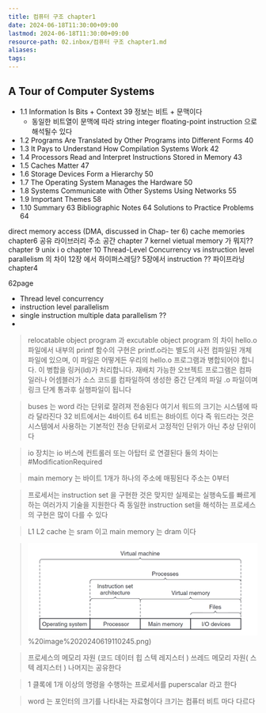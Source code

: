 ```yaml
---
title: 컴퓨터 구조 chapter1
date: 2024-06-18T11:30:00+09:00
lastmod: 2024-06-18T11:30:00+09:00
resource-path: 02.inbox/컴퓨터 구조 chapter1.md
aliases: 
tags: 
---
```

## A Tour of Computer Systems
- 1.1 Information Is Bits + Context 39 정보는 비트 + 문맥이다
	- 동일한 비트열이 문맥에 따라 string integer floating-point instruction 으로 해석될수 있다
- 1.2 Programs Are Translated by Other Programs into Different Forms 40
- 1.3 It Pays to Understand How Compilation Systems Work 42
- 1.4 Processors Read and Interpret Instructions Stored in Memory 43
- 1.5 Caches Matter 47
- 1.6 Storage Devices Form a Hierarchy 50
- 1.7 The Operating System Manages the Hardware 50
- 1.8 Systems Communicate with Other Systems Using Networks 55
- 1.9 Important Themes 58
- 1.10 Summary 63
  Bibliographic Notes 64
  Solutions to Practice Problems 64

direct memory access (DMA, discussed in Chap- ter 6)
cache memories chapter6
공유 라이브러리 주소 공간 chapter 7
kernel vietual memory 가 뭐지?? chapter 9
unix i o chapter 10
Thread-Level Concurrency vs instruction level parallelism 의 차이 12장 에서 하이퍼스레딩? 5장에서 instruction ??
파이프라닝 chapter4


62page
- Thread level concurrency
- instruction level parallelism
- single instruction multiple data parallelism ??
- 


> relocatable object program 과 excutable object program 의 차이
> hello.o 파일에서 내부의 printf 함수의 구현은 printf.o라는 별도의 사전 컴파일된 개체 파일에 있으며, 이 파일은 어떻게든 우리의 hello.o 프로그램과 병합되어야 합니다. 이 병합을 링커(ld)가 처리합니다.
> 재배치 가능한 오브젝트 프로그램은 컴파일러나 어셈블러가 소스 코드를 컴파일하여 생성한 중간 단계의 파일 .o 파일이며 링크 단계 통과후 실행파일이 됩니다

> buses 는 word 라는 단위로 잘려져 전송된다 여기서 워드의 크기는 시스템에 따라 달라진다 32 비트에서는 4바이트 64 비트는 8바이트 이다 즉 워드라는 것은 시스템에서 사용하는 기본적인 전송 단위로서 고정적인 단위가 아닌 추상 단위이다

> io 장치는 io 버스에 컨트롤러 또는 아탑터 로 연결된다 둘의 차이는 #ModificationRequired 

> main memory 는 바이트 1개가 하나의 주소에 매핑된다 주소는 0부터

> 프로세서는 instruction set 을 구현한 것은 맞지만 실제로는 실행속도를 빠르게 하는 여러가지 기술을 지원한다 즉 동일한 instruction set을 해석하는 프로세스의 구현은 많이 다를 수 있다

> L1 L2 cache 는 sram 이고 main memory 는 dram 이다

> ![](../08.media/20240619110245.png)%20image%2020240619110245.png)


> 프로세스의 메모리 자원 (코드 데이터 힙 스텍 레지스터 ) 쓰레드 메모리 자원( 스텍 레지스터 ) 나머지는 공유한다

> 1 클록에 1개 이상의 명령을 수행하는 프로세서를 puperscalar 라고 한다

> word 는 포인터의 크기를 나타내는 자료형이다 크기는 컴퓨터 비트 마다 다르다
